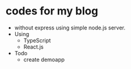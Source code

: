 # codes for my blog
- without express using simple node.js server.
- Using
  - TypeScript
  - React.js
- Todo
  - create demoapp
